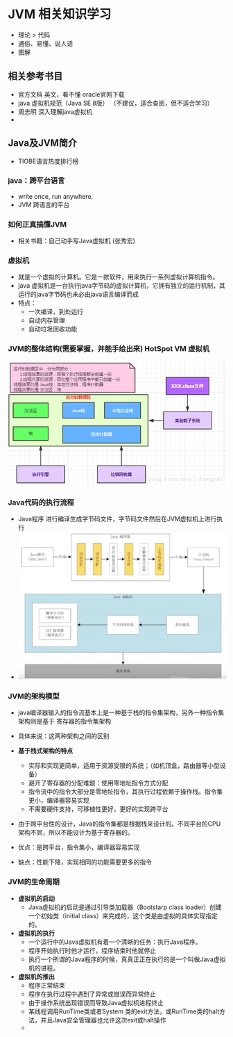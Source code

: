 # JVM 相关知识学习
* 理论 > 代码
* 通俗、易懂、说人话
* 图解

## 相关参考书目
* 官方文档  英文，看不懂  oracle官网下载
* java 虚拟机规范（Java SE 8版） （不建议，适合查阅，但不适合学习）
* 周志明  深入理解java虚拟机
*

## Java及JVM简介
* TIOBE语言热度排行榜
### java：跨平台语言
* write once, run anywhere.
* JVM 跨语言的平台

### 如何正真搞懂JVM
* 相关书籍：自己动手写Java虚拟机 (张秀宏)

### 虚拟机
* 就是一个虚拟的计算机。它是一款软件，用来执行一系列虚拟计算机指令。
* java 虚拟机是一台执行java字节码的虚拟计算机，它拥有独立的运行机制，其运行的java字节码也未必由java语言编译而成
* 特点：
    * 一次编译，到处运行
    * 自动内存管理
    * 自动垃圾回收功能

### JVM的整体结构(需要掌握，并能手绘出来)  HotSpot VM 虚拟机
![](./file/JVM整体结构.png)

### Java代码的执行流程
* Java程序 进行编译生成字节码文件，字节码文件然后在JVM虚拟机上进行执行
* ![需要可见上的图片](./file/Java代码的执行流程.png)



### JVM的架构模型

* java编译器输入的指令流基本上是一种基于栈的指令集架构，另外一种指令集架构则是基于 寄存器的指令集架构
* 具体来说：这两种架构之间的区别
* **基于栈式架构的特点**
  * 实际和实现更简单，适用于资源受限的系统；（如机顶盒，路由器等小型设备）
  * 避开了寄存器的分配难题：使用零地址指令方式分配
  * 指令流中的指令大部分是零地址指令，其执行过程依赖于操作栈。指令集更小，编译器容易实现
  * 不需要硬件支持，可移植性更好，更好的实现跨平台

* 由于跨平台性的设计，Java的指令集都是根据栈来设计的。不同平台的CPU架构不同，所以不能设计为基于寄存器的。
* 优点：是跨平台，指令集小，编译器容易实现
* 缺点：性能下降，实现相同的功能需要更多的指令



### JVM的生命周期

* **虚拟机的启动**
  * Java虚拟机的启动是通过引导类加载器（Bootstarp class loader）创建一个初始类（initial class）来完成的，这个类是由虚拟的具体实现指定的。
* **虚拟机的执行**
  * 一个运行中的Java虚拟机有着一个清晰的任务：执行Java程序。
  * 程序开始执行时他才运行，程序结束时他就停止
  * 执行一个所谓的Java程序的时候，真真正正在执行的是一个叫做Java虚拟机的进程。
* **虚拟机的推出**
  * 程序正常结束
  * 程序在执行过程中遇到了异常或错误而异常终止
  * 由于操作系统出现错误而导致Java虚拟机进程终止
  * 某线程调用RunTime类或者System 类的exit方法，或RunTime类的halt方法，并且Java安全管理器也允许这次exit或halt操作
  * 